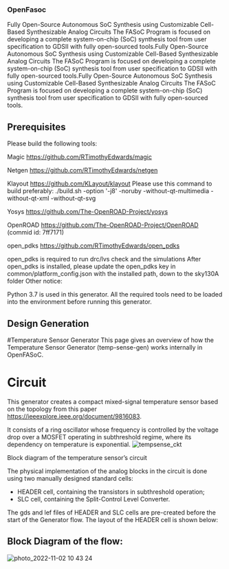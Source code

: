 ### OpenFasoc

Fully Open-Source Autonomous SoC Synthesis using Customizable Cell-Based Synthesizable Analog Circuits The FASoC Program is focused on developing a complete system-on-chip (SoC) synthesis tool from user specification to GDSII with fully open-sourced tools.Fully Open-Source Autonomous SoC Synthesis using Customizable Cell-Based Synthesizable Analog Circuits The FASoC Program is focused on developing a complete system-on-chip (SoC) synthesis tool from user specification to GDSII with fully open-sourced tools.Fully Open-Source Autonomous SoC Synthesis using Customizable Cell-Based Synthesizable Analog Circuits The FASoC Program is focused on developing a complete system-on-chip (SoC) synthesis tool from user specification to GDSII with fully open-sourced tools.

## Prerequisites
Please build the following tools:

Magic https://github.com/RTimothyEdwards/magic

Netgen https://github.com/RTimothyEdwards/netgen

Klayout https://github.com/KLayout/klayout Please use this command to build preferably: ./build.sh -option '-j8' -noruby -without-qt-multimedia -without-qt-xml -without-qt-svg

Yosys https://github.com/The-OpenROAD-Project/yosys

OpenROAD https://github.com/The-OpenROAD-Project/OpenROAD (commid id: 7ff7171)

open_pdks https://github.com/RTimothyEdwards/open_pdks

open_pdks is required to run drc/lvs check and the simulations
After open_pdks is installed, please update the open_pdks key in common/platform_config.json with the installed path, down to the sky130A folder
Other notice:

Python 3.7 is used in this generator.
All the required tools need to be loaded into the environment before running this generator.

## Design Generation

#Temperature Sensor Generator
This page gives an overview of how the Temperature Sensor Generator (temp-sense-gen) works internally in OpenFASoC.

# Circuit
This generator creates a compact mixed-signal temperature sensor based on the topology from this paper <https://ieeexplore.ieee.org/document/9816083>.

It consists of a ring oscillator whose frequency is controlled by the voltage drop over a MOSFET operating in subthreshold regime, where its dependency on temperature is exponential.
![tempsense_ckt](https://user-images.githubusercontent.com/110079631/199317479-67f157c5-6934-470b-8552-5451b1361b9c.png)

Block diagram of the temperature sensor’s circuit

The physical implementation of the analog blocks in the circuit is done using two manually designed standard cells:

* HEADER cell, containing the transistors in subthreshold operation;
* SLC cell, containing the Split-Control Level Converter.

The gds and lef files of HEADER and SLC cells are pre-created before the start of the Generator flow.
The layout of the HEADER cell is shown below:

Block Diagram of the flow:
--------------------------

![photo_2022-11-02 10 43 24](https://user-images.githubusercontent.com/110079631/199403863-d02e56c8-40ad-417f-9002-d7130cf23770.jpeg)

